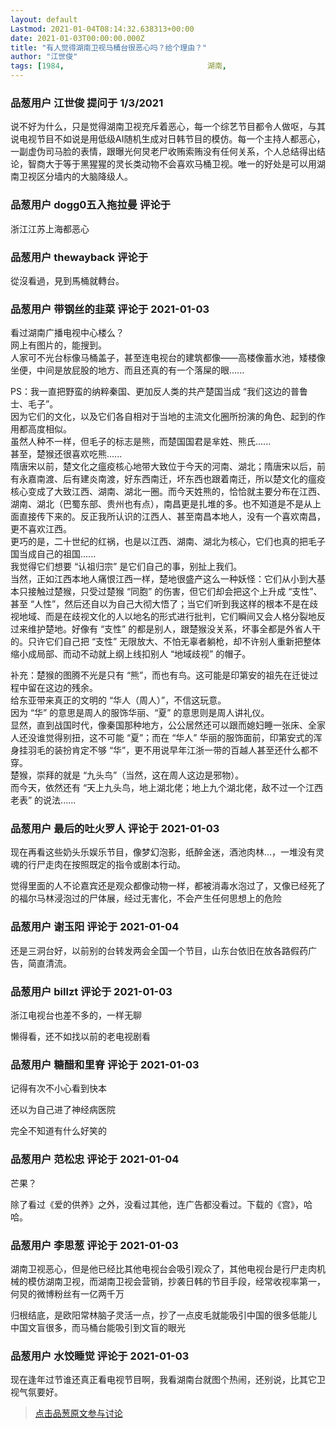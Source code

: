 ```yaml
---
layout: default
Lastmod: 2021-01-04T08:14:32.638313+00:00
date: 2021-01-03T00:00:00.000Z
title: "有人觉得湖南卫视马桶台很恶心吗？给个理由？"
author: "江世俊"
tags: [1984,								湖南,								腊肉,								娱乐致死,								湖南卫视]
---
```



### 品葱用户 **江世俊** 提问于 1/3/2021
    
说不好为什么，只是觉得湖南卫视充斥着恶心，每一个综艺节目都令人做呕，与其说电视节目不如说是用低级AI随机生成对日韩节目的模仿。每一个主持人都恶心，一副虚伪司马脸的表情，跟曝光何炅老尸收贿索贿没有任何关系，个人总结得出结论，智商大于等于黑猩猩的灵长类动物不会喜欢马桶卫视。唯一的好处是可以用湖南卫视区分墙内的大脑降级人。
    
                

### 品葱用户 **dogg0五入拖拉曼** 评论于 
        
浙江江苏上海都恶心
        
                

### 品葱用户 **thewayback** 评论于 
        
從沒看過，見到馬桶就轉台。
        
                

### 品葱用户 **带钢丝的韭菜** 评论于 2021-01-03
        
看过湖南广播电视中心楼么？  
网上有图片的，能搜到。  
人家可不光台标像马桶盖子，甚至连电视台的建筑都像——高楼像蓄水池，矮楼像坐便，中间是放屁股的地方、而且还真的有一个落屎的眼......  
  
PS：我一直把野蛮的纳粹秦国、更加反人类的共产楚国当成 “我们这边的普鲁士、毛子”。  
因为它们的文化，以及它们各自相对于当地的主流文化圈所扮演的角色、起到的作用都高度相似。  
虽然人种不一样，但毛子的标志是熊，而楚国国君是芈姓、熊氏......  
甚至，楚猴还很喜欢吃熊......  
隋唐宋以前，楚文化之瘟疫核心地带大致位于今天的河南、湖北；隋唐宋以后，前有永嘉南渡、后有建炎南渡，好东西南迁，坏东西也跟着南迁，所以楚文化的瘟疫核心变成了大致江西、湖南、湖北一圈。而今天姓熊的，恰恰就主要分布在江西、湖南、湖北（巴蜀东部、贵州也有点），南昌更是扎堆的多。也不知道是不是从上面直接传下来的。反正我所认识的江西人、甚至南昌本地人，没有一个喜欢南昌，更不喜欢江西。  
更巧的是，二十世纪的红祸，也是以江西、湖南、湖北为核心，它们也真的把毛子国当成自己的祖国......  
我觉得它们想要 “认祖归宗” 是它们自己的事，别扯上我们。  
当然，正如江西本地人痛恨江西一样，楚地很盛产这么一种妖怪：它们从小到大基本只接触过楚猴，只受过楚猴 “同胞” 的伤害，但它们却会把这个上升成 “支性”、甚至 “人性”，然后还自以为自己大彻大悟了；当它们听到我这样的根本不是在歧视地域、而是在歧视文化的人以地名的形式进行批判，它们瞬间又会人格分裂地反过来维护楚地。好像有 “支性” 的都是别人，跟楚猴没关系，坏事全都是外省人干的。只许它们自己把 “支性” 无限放大、不怕无辜者躺枪，却不许别人重新把整体缩小成局部、而动不动就上纲上线扣别人 “地域歧视” 的帽子。  
  
补充：楚猴的图腾不光是只有 “熊”，而也有鸟。这可能是印第安的祖先在迁徙过程中留在这边的残余。  
给东亚带来真正的文明的 “华人（周人）”，不信这玩意。  
因为 “华” 的意思是周人的服饰华丽、“夏” 的意思则是周人讲礼仪。  
显然，直到战国时代，像秦国那种地方，公公居然还可以跟而媳妇睡一张床、全家人还没谁觉得别扭，这不可能 “夏”；而在 “华人” 华丽的服饰面前，印第安式的浑身挂羽毛的装扮肯定不够 “华”，更不用说早年江浙一带的百越人甚至还什么都不穿。  
楚猴，崇拜的就是 “九头鸟”（当然，这在周人这边是邪物）。  
而今天，依然还有 “天上九头鸟，地上湖北佬；地上九个湖北佬，敌不过一个江西老表” 的说法......
        
                

### 品葱用户 **最后的吐火罗人** 评论于 2021-01-03
        
现在再看这些奶头乐娱乐节目，像梦幻泡影，纸醉金迷，酒池肉林...，一堆没有灵魂的行尸走肉在按照既定的指令或剧本行动。  
  
觉得里面的人不论嘉宾还是观众都像动物一样，都被消毒水泡过了，又像已经死了的福尔马林浸泡过的尸体展，经过无害化，不会产生任何思想上的危险
        
                

### 品葱用户 **谢玉阳** 评论于 2021-01-04
        
还是三洞台好，以前别的台转发两会全国一个节目，山东台依旧在放各路假药广告，简直清流。
        
                

### 品葱用户 **billzt** 评论于 2021-01-03
        
浙江电视台也差不多的，一样无聊  
  
懒得看，还不如找以前的老电视剧看
        
                

### 品葱用户 **糖醋和里脊** 评论于 2021-01-03
        
记得有次不小心看到快本  
  
还以为自己进了神经病医院  
  
完全不知道有什么好笑的
        
                

### 品葱用户 **范松忠** 评论于 2021-01-04
        
芒果？  
  
除了看过《爱的供养》之外，没看过其他，连广告都没看过。下载的《宫》，哈哈。
        
                

### 品葱用户 **李思葱** 评论于 2021-01-03
        
湖南卫视恶心，但是他已经比其他电视台会吸引观众了，其他电视台是行尸走肉机械的模仿湖南卫视，而湖南卫视会营销，抄袭日韩的节目手段，经常收视率第一，何炅的微博粉丝有一亿两千万  
  
  
归根结底，是欧阳常林脑子灵活一点，抄了一点皮毛就能吸引中国的很多低能儿  
中国文盲很多，而马桶台能吸引到文盲的眼光
        
                

### 品葱用户 **水饺睡觉** 评论于 2021-01-03
        
现在逢年过节谁还真正看电视节目啊，我看湖南台就图个热闹，还别说，比其它卫视气氛要好。
        
                





> [点击品葱原文参与讨论](https://pincong.rocks/question/35208)

